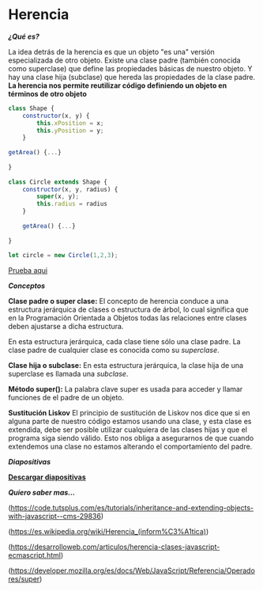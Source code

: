 # Herencia #

***¿Qué es?***

La idea detrás de la herencia es que un objeto "es una" versión especializada de otro objeto. Existe una clase padre (también conocida como superclase) que define las propiedades básicas de nuestro objeto. Y hay una clase hija (subclase) que hereda las propiedades de la clase padre.
**La herencia nos permite reutilizar código definiendo un objeto en términos de otro objeto**


```javascript
class Shape {
    constructor(x, y) {
        this.xPosition = x;
        this.yPosition = y;
    }
 
getArea() {...}
 
}
 
class Circle extends Shape {
    constructor(x, y, radius) {
        super(x, y);
        this.radius = radius
    }
 
    getArea() {...}
 
}
 
let circle = new Circle(1,2,3);
```

[Prueba aqui](https://repl.it/@EduDevf/clase2herencia "replit")

***Conceptos***

**Clase padre o super clase:** El concepto de herencia conduce a una estructura jerárquica de clases o estructura de árbol, lo cual significa que en la Programación Orientada a Objetos todas las relaciones entre clases deben ajustarse a dicha estructura. 

En esta estructura jerárquica, cada clase tiene sólo una clase padre. La clase padre de cualquier clase es conocida como su *superclase*. 

**Clase hija o subclase:** En esta estructura jerárquica, la clase hija de una superclase es llamada una *subclase*. 


**Método super():** La palabra clave super es usada para acceder y llamar funciones de el padre de un objeto.

**Sustitución Liskov** El principio de sustitución de Liskov nos dice que si en alguna parte de nuestro código estamos usando una clase, y esta clase es extendida, debe ser posible utilizar cualquiera de las clases hijas y que el programa siga siendo válido. Esto nos obliga a asegurarnos de que cuando extendemos una clase no estamos alterando el comportamiento del padre.

***Diapositivas***

[**Descargar diapositivas**](https://raw.githubusercontent.com/devfmx/cinta-roja/master/2_herencia/Herencia.pdf)

***Quiero saber mas...***

(https://code.tutsplus.com/es/tutorials/inheritance-and-extending-objects-with-javascript--cms-29836)

(https://es.wikipedia.org/wiki/Herencia_(inform%C3%A1tica))

(https://desarrolloweb.com/articulos/herencia-clases-javascript-ecmascript.html)

(https://developer.mozilla.org/es/docs/Web/JavaScript/Referencia/Operadores/super)
